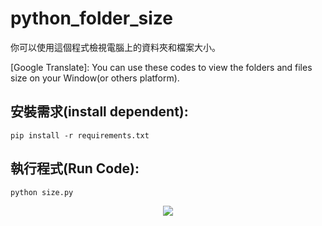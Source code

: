 # python_folder_size
你可以使用這個程式檢視電腦上的資料夾和檔案大小。

[Google Translate]: You can use these codes to view the folders and files size on your Window(or others platform).

## 安裝需求(install dependent):
```
pip install -r requirements.txt
```

## 執行程式(Run Code):
```
python size.py
```

<div align="center">
  <img src="https://lh3.googleusercontent.com/pAHldl_toqFMty_9xBKbIlUmISayaqRMbrTDG727nU-nJg22pwsa34NRQ87LfX1O36h5VuzuVM_E8-HdVU2XLa0oBdkgNxpoIBI1OYpBxtqgR8N4x5J41skx3PApKWA09ijYh4uRmg=w2400">
</div>

